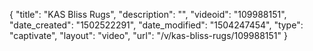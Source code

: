 {
    "title": "KAS Bliss Rugs",
    "description": "",
    "videoid": "109988151",
    "date_created": "1502522291",
    "date_modified": "1504247454",
    "type": "captivate",
    "layout": "video",
    "url": "\/v\/kas-bliss-rugs\/109988151"
}